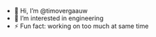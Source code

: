 - 👋 Hi, I’m @timovergaauw
- 👀 I’m interested in engineering
- ⚡ Fun fact: working on too much at same time

<!---
timovergaauw/timovergaauw is a ✨ special ✨ repository because its `README.md` (this file) appears on your GitHub profile.
You can click the Preview link to take a look at your changes.
--->
